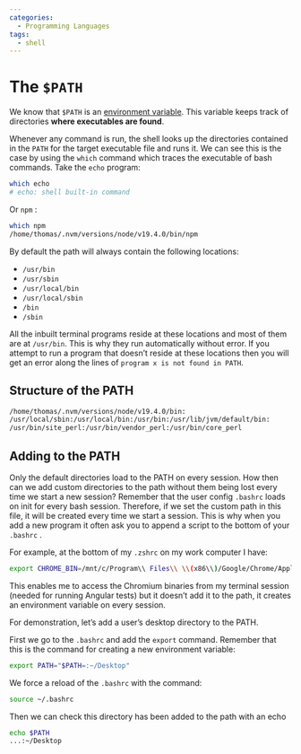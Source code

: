 ```yaml
---
categories:
  - Programming Languages
tags:
  - shell
---
```


# The `$PATH`

We know that `$PATH` is an
[environment variable](Environmental_and_shell_variables.md).
This variable keeps track of directories **where executables are found**.

Whenever any command is run, the shell looks up the directories contained in the
`PATH` for the target executable file and runs it. We can see this is the case
by using the `which` command which traces the executable of bash commands. Take
the `echo` program:

```bash
which echo
# echo: shell built-in command
```

Or `npm` :

```bash
which npm
/home/thomas/.nvm/versions/node/v19.4.0/bin/npm
```

By default the path will always contain the following locations:

- `/usr/bin`
- `/usr/sbin`
- `/usr/local/bin`
- `/usr/local/sbin`
- `/bin`
- `/sbin`

All the inbuilt terminal programs reside at these locations and most of them are
at `/usr/bin`. This is why they run automatically without error. If you attempt
to run a program that doesn’t reside at these locations then you will get an
error along the lines of `program x is not found in PATH`.

## Structure of the PATH

```bash
/home/thomas/.nvm/versions/node/v19.4.0/bin:
/usr/local/sbin:/usr/local/bin:/usr/bin:/usr/lib/jvm/default/bin:
/usr/bin/site_perl:/usr/bin/vendor_perl:/usr/bin/core_perl
```

## Adding to the PATH

Only the default directories load to the PATH on every session. How then can we
add custom directories to the path without them being lost every time we start a
new session? Remember that the user config `.bashrc` loads on init for every
bash session. Therefore, if we set the custom path in this file, it will be
created every time we start a session. This is why when you add a new program it
often ask you to append a script to the bottom of your `.bashrc` .

For example, at the bottom of my `.zshrc` on my work computer I have:

```bash
export CHROME_BIN=/mnt/c/Program\\ Files\\ \\(x86\\)/Google/Chrome/Application/chrome.exe
```

This enables me to access the Chromium binaries from my terminal session (needed
for running Angular tests) but it doesn’t add it to the path, it creates an
environment variable on every session.

For demonstration, let’s add a user’s desktop directory to the PATH.

First we go to the `.bashrc` and add the `export` command. Remember that this is
the command for creating a new environment variable:

```bash
export PATH="$PATH=:~/Desktop"
```

We force a reload of the `.bashrc` with the command:

```bash
source ~/.bashrc
```

Then we can check this directory has been added to the path with an echo

```bash
echo $PATH
...:~/Desktop
```
